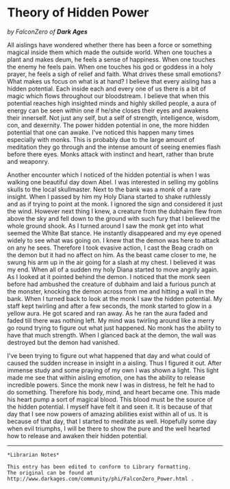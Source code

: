 # Theory of Hidden Power

_by FalconZero of **Dark Ages**_

All aislings have wondered whether there has been a force or something magical
inside them which made the outside world. When one touches a plant and makes
deum, he feels a sense of happiness. When one touches the enemy he feels pain.
When one touches his god or goddess in a holy prayer, he feels a sigh of relief
and faith. What drives these small emotions? What makes us focus on what is at
hand? I believe that every aisling has a hidden potential. Each inside each and
every one of us there is a bit of magic which flows throughout our bloodstream.
I believe that when this potential reaches high insighted minds and highly
skilled people, a aura of energy can be seen within one if he/she closes their
eyes and awakens their innerself. Not just any self, but a self of strength,
intelligence, wisdom, con, and dexernity. The power hidden potential in one,
the more hidden potential that one can awake. I've noticed this happen many
times especially with monks. This is probably due to the large amount of
meditation they go through and the intense amount of seeing enemies flash
before there eyes. Monks attack with instinct and heart, rather than brute and
weaponry.

Another encounter which I noticed of the hidden potential is when I was walking
one beautiful day down Abel. I was interested in selling my goblins skulls to
the local skullmaster. Next to the bank was a monk of a rare insight. When I
passed by him my Holy Diana started to shake ruthlessly and as if trying to
point at the monk. I ignored the sign and considered it just the wind. However
next thing I knew, a creature from the dubhaim flew from above the sky and fell
down to the ground with such fury that I believed the whole ground shook. As I
turned around I saw the monk get into what seemed the White Bat stance. He
instantly disappeared and my eye opened widely to see what was going on. I knew
that the demon was here to attack on any he sees. Therefore I took evasive
action, I cast the Beag cradh on the demon but it had no affect on him. As the
beast came closer to me, he swung his arm up in the air going for a slash at my
chest. I believed it was my end. When all of a sudden my holy Diana started to
move angrily again. As I looked at it pointed behind the demon. I noticed that
the monk seen before had ambushed the creature of dubhaim and laid a furious
punch at the monster, knocking the demon across from me and hitting a wall in
the bank. When I turned back to look at the monk I saw the hidden potential. My
staff kept twirling and after a few seconds, the monk started to glow in a
yellow aura. He got scared and ran away. As he ran the aura faded and faded
till there was nothing left. My mind was twirling around like a merry go round
trying to figure out what just happened. No monk has the ability to have that
much strength. When I glanced back at the demon, the wall was destroyed but the
demon had vanished.

I've been trying to figure out what happened that day and what could of caused
the sudden increase in insight in a aisling. Thus I figured it out. After
immense study and some praying of my own I was shown a light. This light made
me see that within aisling emotion, one has the ability to release incredible
powers. Since the monk new I was in distress, he felt he had to do something.
Therefore his body, mind, and heart became one. This made his heart pump a sort
of magical blood. This blood must be the source of the hidden potential. I
myself have felt it and seen it. It is because of that day that I see now
powers of amazing abilities exist within all of us. It is because of that day,
that I started to meditate as well. Hopefully some day when evil triumphs, I
will be there to show the pure and the well hearted how to release and awaken
their hidden potential.

***

```
*Librarian Notes*

This entry has been edited to conform to Library formatting.
The original can be found at http://www.darkages.com/community/phi/FalconZero_Power.html .
```

